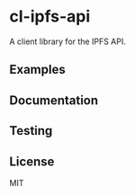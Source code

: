 # cl-ipfs-api

A client library for the IPFS API.

## Examples

## Documentation

## Testing

## License

MIT
